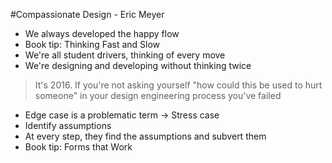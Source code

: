 #Compassionate Design - Eric Meyer

- We always developed the happy flow
- Book tip: Thinking Fast and Slow
- We're all student drivers, thinking of every move
- We're designing and developing without thinking twice

> It's 2016. If you're not asking yourself "how could this be used to hurt someone" in your design engineering process you've failed

- Edge case is a problematic term -> Stress case
- Identify assumptions
- At every step, they find the assumptions and subvert them
- Book tip: Forms that Work
